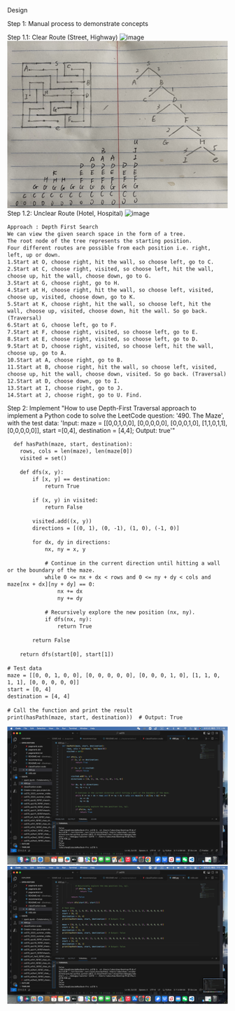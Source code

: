 Design


Step 1: Manual process to demonstrate concepts

Step 1.1: Clear Route (Street, Highway)
![image](https://github.com/ceciliazhao1/Algorithm/blob/main/Depthe%20First%20Search/Maze/img/3.jpeg)
![image](https://github.com/ceciliazhao1/Algorithm/blob/main/Depthe%20First%20Search/Maze/img/maze.jpeg)
Step 1.2: Unclear Route (Hotel, Hospital)
![image](https://github.com/ceciliazhao1/Algorithm/blob/main/Depthe%20First%20Search/Maze/img/4.jpeg)
```
Approach : Depth First Search
We can view the given search space in the form of a tree.
The root node of the tree represents the starting position.
Four different routes are possible from each position i.e. right, left, up or down.
1.Start at O, choose right, hit the wall, so choose left, go to C.
2.Start at C, choose right, visited, so choose left, hit the wall, choose up, hit the wall, choose down, go to G.
3.Start at G, choose right, go to H.
4.Start at H, choose right, hit the wall, so choose left, visited, choose up, visited, choose down, go to K.
5.Start at K, choose right, hit the wall, so choose left, hit the wall, choose up, visited, choose down, hit the wall. So go back. (Traversal)
6.Start at G, choose left, go to F.
7.Start at F, choose right, visited, so choose left, go to E.
8.Start at E, choose right, visited, so choose left, go to D.
9.Start at D, choose right, visited, so choose left, hit the wall, choose up, go to A.
10.Start at A, choose right, go to B.
11.Start at B, choose right, hit the wall, so choose left, visited, choose up, hit the wall, choose down, visited. So go back. (Traversal)
12.Start at D, choose down, go to I.
13.Start at I, choose right, go to J.
14.Start at J, choose right, go to U. Find.
```


Step 2: Implement
"How to use Depth-First Traversal approach to implement a Python code to solve the LeetCode question: '490. The Maze', with the test data: 'Input: maze = [[0,0,1,0,0], [0,0,0,0,0], [0,0,0,1,0], [1,1,0,1,1], [0,0,0,0,0]], start =[0,4], destination = [4,4]; Output: true'"

```
  def hasPath(maze, start, destination):
    rows, cols = len(maze), len(maze[0])
    visited = set()

    def dfs(x, y):
        if [x, y] == destination:
            return True

        if (x, y) in visited:
            return False

        visited.add((x, y))
        directions = [(0, 1), (0, -1), (1, 0), (-1, 0)]

        for dx, dy in directions:
            nx, ny = x, y

            # Continue in the current direction until hitting a wall or the boundary of the maze.
            while 0 <= nx + dx < rows and 0 <= ny + dy < cols and maze[nx + dx][ny + dy] == 0:
                nx += dx
                ny += dy

            # Recursively explore the new position (nx, ny).
            if dfs(nx, ny):
                return True

        return False

    return dfs(start[0], start[1])

# Test data
maze = [[0, 0, 1, 0, 0], [0, 0, 0, 0, 0], [0, 0, 0, 1, 0], [1, 1, 0, 1, 1], [0, 0, 0, 0, 0]]
start = [0, 4]
destination = [4, 4]

# Call the function and print the result
print(hasPath(maze, start, destination))  # Output: True
```

![image](https://github.com/ceciliazhao1/Algorithm/blob/main/Depthe%20First%20Search/Maze/img/1.png)
![image](https://github.com/ceciliazhao1/Algorithm/blob/main/Depthe%20First%20Search/Maze/img/2.png)
